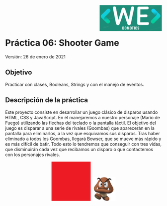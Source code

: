 <img align="right" style="float: right;" src="https://github.com/Davidoff2103/Practica06_ShooterGame/blob/main/assets/Logo%20WE%20color.png?raw=true">

<br/><br/><br/>


# Práctica 06: Shooter Game

Versión: 26 de enero de 2021

## Objetivo

Practicar con clases, Booleans, Strings y con el manejo de eventos.

## Descripción de la práctica

Este proyecto consiste en desarrollar un juego clásico de disparos usando HTML, CSS y JavaScript. En él manejaremos a nuestro personaje (Mario de Fuego) utilizando las flechas del teclado o la pantalla táctil. El objetivo del juego es disparar a una serie de rivales (Goombas) que aparecerán en la pantalla para eliminarlos, a la vez que esquivamos sus disparos. Tras haber eliminado a todos los Goombas, llegará Bowser, que se mueve más rápido y es más difícil de batir. Todo esto lo tendremos que conseguir con tres vidas, que disminuirán cada vez que recibamos un disparo o que contactemos con los personajes rivales.

<p align="center">
  <img width="25%" src="https://github.com/Davidoff2103/Practica06_ShooterGame/blob/main/assets/bueno.png?raw=true">
  <img width="15%" src="https://github.com/Davidoff2103/Practica06_ShooterGame/blob/main/assets/malo.png?raw=true">
</p>